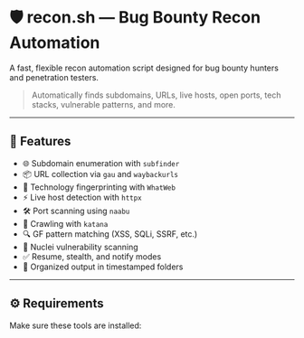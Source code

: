 # 🛡️ recon.sh — Bug Bounty Recon Automation

A fast, flexible recon automation script designed for bug bounty hunters and penetration testers.

> Automatically finds subdomains, URLs, live hosts, open ports, tech stacks, vulnerable patterns, and more.

---

## 🔧 Features

- 🌐 Subdomain enumeration with `subfinder`
- 📦 URL collection via `gau` and `waybackurls`
- 🧠 Technology fingerprinting with `WhatWeb`
- ⚡ Live host detection with `httpx`
- 🛠 Port scanning using `naabu`
- 🐾 Crawling with `katana`
- 🔍 GF pattern matching (XSS, SQLi, SSRF, etc.)
- 🧪 Nuclei vulnerability scanning
- ✅ Resume, stealth, and notify modes
- 📂 Organized output in timestamped folders

---

## ⚙️ Requirements

Make sure these tools are installed:

